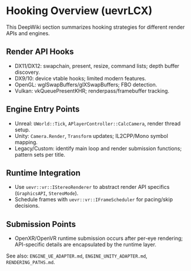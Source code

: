 # Hooking Overview (uevrLCX)

This DeepWiki section summarizes hooking strategies for different render APIs and engines.

## Render API Hooks
- DX11/DX12: swapchain, present, resize, command lists; depth buffer discovery.
- DX9/10: device vtable hooks; limited modern features.
- OpenGL: wglSwapBuffers/glXSwapBuffers; FBO detection.
- Vulkan: vkQueuePresentKHR; renderpass/framebuffer tracking.

## Engine Entry Points
- Unreal: `UWorld::Tick`, `APlayerController::CalcCamera`, render thread setup.
- Unity: `Camera.Render`, `Transform` updates; IL2CPP/Mono symbol mapping.
- Legacy/Custom: identify main loop and render submission functions; pattern sets per title.

## Runtime Integration
- Use `uevr::vr::IStereoRenderer` to abstract render API specifics (`GraphicsAPI`, `StereoMode`).
- Schedule frames with `uevr::vr::IFrameScheduler` for pacing/skip decisions.

## Submission Points
- OpenXR/OpenVR runtime submission occurs after per-eye rendering; API-specific details are encapsulated by the runtime layer.

See also: `ENGINE_UE_ADAPTER.md`, `ENGINE_UNITY_ADAPTER.md`, `RENDERING_PATHS.md`.
